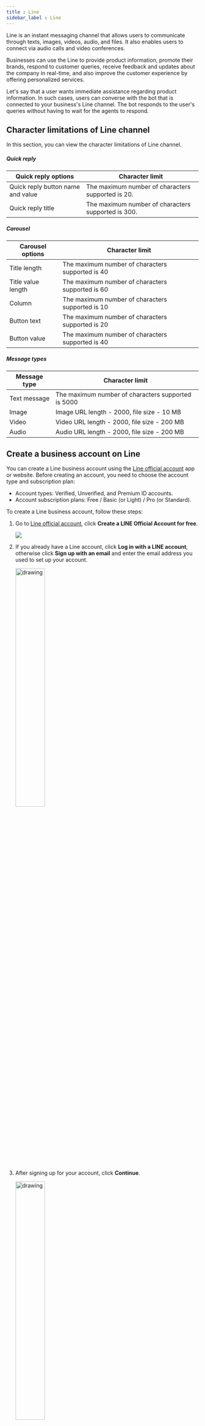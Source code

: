 ```yaml
---
title : Line
sidebar_label : Line
---
```


Line is an instant messaging channel that allows users to communicate through texts, images, videos, audio, and files. It also enables users to connect via audio calls and video conferences.

Businesses can use the Line to provide product information, promote their brands, respond to customer queries, receive feedback and updates about the company in real-time, and also improve the customer experience by offering personalized services.

Let's say that a user wants immediate assistance regarding product information. In such cases, users can converse with the bot that is connected to your business's Line channel. The bot responds to the user's queries without having to wait for the agents to respond. 

## Character limitations of Line channel

In this section, you can view the character limitations of Line channel.

##### **Quick reply**

| Quick reply options | Character limit |
|---------------------|-----------------|
| Quick reply button name and value | The maximum number of characters supported is 20.  |
| Quick reply title | The maximum number of characters supported is 300.  | 

##### **Carousel**

| Carousel options | Character limit |
|---------------------|-----------------|
| Title length | The maximum number of characters supported is 40 | 
| Title value length | The maximum number of characters supported is 60 |
| Column | The maximum number of characters supported is 10 | 
| Button text | The maximum number of characters supported is 20 |
| Button value | The maximum number of characters supported is 40 |

##### **Message types** 

| Message type | Character limit |
|--------------|-----------------|
| Text message | The maximum number of characters supported is 5000  | 
| Image	| Image URL length - 2000, file size - 10 MB |
| Video	| Video URL length - 2000, file size - 200 MB |
| Audio | Audio URL length - 2000, file size - 200 MB | 

## Create a business account on Line 

You can create a Line business account using the [Line official account](https://www.linebiz.com/jp-en/other/) app or website. Before creating an account, you need to choose the account type and subscription plan:

* Account types: Verified, Unverified, and Premium ID accounts.
* Account subscription plans: Free / Basic (or Light) / Pro (or Standard).

To create a Line business account, follow these steps:

1. Go to [Line official account](https://www.linebiz.com/jp-en/other/), click **Create a LINE Official Account for free**.

   ![](https://i.imgur.com/keybqH3.jpg)
   
2. If you already have a Line account, click **Log in with a LINE account**, otherwise click **Sign up with an email** and enter the email address you used to set up your account. 

    <img src="https://i.imgur.com/4qH82tx.png" alt="drawing" width="40%"/>

3. After signing up for your account, click **Continue**.

    <img src="https://i.imgur.com/M6kOyQu.png" alt="drawing" width="40%"/>

4. Enter the required information in the respective fields and click **Continue**.

    <img src="https://i.imgur.com/woSZAU4.png" alt="drawing" width="80%"/>
   
5. Verify your account info and click **Submit**.   

   <img src="https://i.imgur.com/xWoyO9a.png" alt="drawing" width="80%"/>

6. Your Line account will be created successfully. 

## Setup Line channel using developer portal

:::note
To know more about how to setup Line channel using developer portal, click [here](https://developers.line.biz/en/docs/messaging-api/getting-started/)
:::

To set up Line channel using Developer portal, follow these steps:

1. Navigate to your **LINE Console** by using the URL 'https://developers.line.biz/console/'. 

   ![](https://i.imgur.com/iGcbCn5.png)
   
2. Click **Create a new provider** to create a provider.

   ![](https://i.imgur.com/sqrhpiI.png)
   
3. Enter the provider's name such as your own name or the name of your company, and click **Create**.   
 
   ![](https://i.imgur.com/3Mzjnoj.png)
   
4. After creating a Provider, you need to add a channel to it. 
5. To add a channel to a Provider that you have created, in the **Channels** tab, click **Create a Messaging API Channel**. 

   ![](https://i.imgur.com/6t4XBTq.png)

6. Enter the required details and click **Create**.

   ![](https://i.imgur.com/PSsaHF0.png)
7. Your channel will be successfully set up with the channel token and secret ID.    

## Connect Line channel to your bot

To configure the Line channel on the Yellow.ai platform, follow the below steps:

1. On the left navigation bar, click **Extensions**.

   ![](https://imgur.com/PIOvT6K.png)

2. Click **Channels** > **Messaging** > **Line**.

   ![](https://imgur.com/Sx7dnqu.png)
   
2. Enter **Line channel token** and **Line channel secret** Id and click **Save**.  
   
   ![](https://imgur.com/D0L4iiV.png)

3. Your Line channel will be successfully connected. 

## 4. Setup webhook on Line channel 


After connecting your bot to the Line channel, you need to setup a webhook on Line. Webhooks allow bots to connect to a channel’s API and receive events in real time. This allows your bot to quickly respond to user requests.

To setup a webhook on Line channel, follow these steps:

1. Navigate to [LINE Account Manager](https://manager.line.biz/) and select the **Account**.

   ![](https://i.imgur.com/GswXaIJ.png) 

2. In the **Home** tab, click **Settings**.

   ![](https://i.imgur.com/5QpdLa7.png)
  
3. Select **Messaging APIs** under **Settings**. 

   ![](https://i.imgur.com/8x1ONUw.png)
   
4. Under **Messaging APIs**, enter the Webhook URL and click **Save**.

:::note
Contact **support@yellow.ai** for the Webhook URL.
:::

   ![](https://i.imgur.com/kCKdgH2.png) 

 
5. You can test your bot after configuring a webhook.

## Test your bot on Line

To test your bot on Line, you have to download Line from the Playstore or App Store, depending on your mobile device's operating system. After downloading the Line app on your mobile device, you can test your bot. 

To test your bot on Line, follow these steps:

1. Open your Line app and Click **Add**.
   <img src="https://i.imgur.com/SS1y6jO.png" alt="drawing" width="40%"/>
2. You can select either the **QR Code** or the **Search** option to chat with your bot. 
   <img src="https://i.imgur.com/7QbrTFY.png" alt="drawing" width="40%"/> 
3. Navigate to the LINE **Developers Console > Providers > Channel > Messaging APIs**. In this section, you can see the **QR Code** and **Bot basic ID**.
   ![](https://i.imgur.com/tVcOmkb.png)
4. You can scan the LINE **QR Code** or search using LINE's **Bot basic ID** for your business.<br/>
        • If you select the **Search** option, you can copy the **Bot basic ID** and paste it into the search bar, and the account associated with that ID will be displayed on your Line app screen.<br/>
        • If you select the **QR Code** option, the account associated with the QR Code is displayed on your Line app screen.
   
      <img src="https://i.imgur.com/6Wb9U7r.png" alt="drawing" width="70%"/>
5. Click **Add** to start the conversation with your bot.
   <img src="https://i.imgur.com/QsSbRKw.png" alt="drawing" width="40%"/> 
6. Once you have tested your bot, the configuration of the Line channel for your business is completed.

